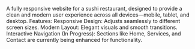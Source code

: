 A fully responsive website for a sushi restaurant, designed to provide a clean and modern user experience across all devices—mobile, tablet, and desktop.
Features:
Responsive Design: Adjusts seamlessly to different screen sizes.
Modern Layout: Elegant visuals and smooth transitions.
Interactive Navigation (In Progress): Sections like Home, Services, and Contact are currently being enhanced for functionality.
